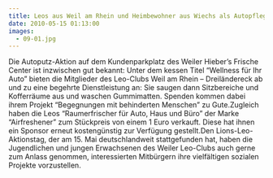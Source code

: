 ```yaml
---
title: Leos aus Weil am Rhein und Heimbewohner aus Wiechs als Autopfleger
date: 2010-05-15 01:13:00
images:
  - 09-01.jpg
---
```


Die Autoputz-Aktion auf dem Kundenparkplatz des Weiler Hieber’s Frische Center ist inzwischen gut bekannt: Unter dem kessen Titel “Wellness für Ihr Auto” bieten die Mitglieder des Leo-Clubs Weil am Rhein – Dreiländereck ab und zu eine begehrte Dienstleistung an: Sie saugen dann Sitzbereiche und Kofferräume aus und waschen Gummimatten. Spenden kommen dabei ihrem Projekt “Begegnungen mit behinderten Menschen” zu Gute.Zugleich haben die Leos “Raumerfrischer für Auto, Haus und Büro” der Marke “Airfreshener” zum Stückpreis von einem 1 Euro verkauft. Diese hat ihnen ein Sponsor erneut kostengünstig zur Verfügung gestellt.Den Lions-Leo-Aktionstag, der am 15. Mai deutschlandweit stattgefunden hat, haben die Jugendlichen und jungen Erwachsenen des Weiler Leo-Clubs auch gerne zum Anlass genommen, interessierten Mitbürgern ihre vielfältigen sozialen Projekte vorzustellen.
